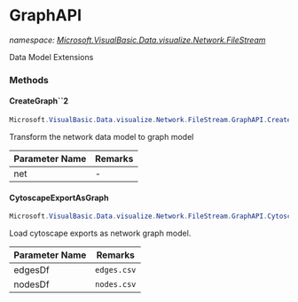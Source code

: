 ﻿# GraphAPI
_namespace: <a href="#" onClick="load('/docs/Microsoft.VisualBasic.Data.visualize.Network.FileStream/index.md')">Microsoft.VisualBasic.Data.visualize.Network.FileStream</a>_

Data Model Extensions



### Methods

#### CreateGraph``2
```csharp
Microsoft.VisualBasic.Data.visualize.Network.FileStream.GraphAPI.CreateGraph``2(Microsoft.VisualBasic.Data.visualize.Network.FileStream.Network{``0,``1})
```
Transform the network data model to graph model

|Parameter Name|Remarks|
|--------------|-------|
|net|-|


#### CytoscapeExportAsGraph
```csharp
Microsoft.VisualBasic.Data.visualize.Network.FileStream.GraphAPI.CytoscapeExportAsGraph(System.String,System.String)
```
Load cytoscape exports as network graph model.

|Parameter Name|Remarks|
|--------------|-------|
|edgesDf|``edges.csv``|
|nodesDf|``nodes.csv``|



